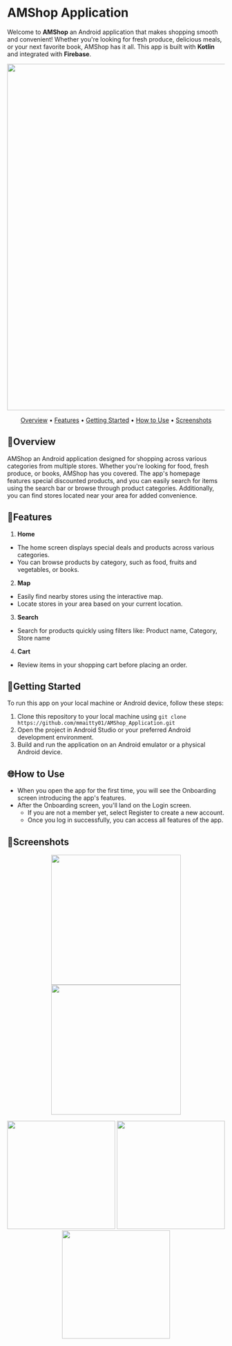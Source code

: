 # AMShop Application
Welcome to **AMShop** an Android application that makes shopping smooth and convenient! Whether you're looking for fresh produce, delicious meals, or your next favorite book, AMShop has it all. This app is built with **Kotlin** and integrated with **Firebase**.
<p align="center"><img width="800" src = "https://github.com/user-attachments/assets/6770a142-8aa6-4566-8fa8-8f45e7ff77bc"></p>


<p align="center" >
  <a href="#Overview">Overview</a> •
  <a href="#Features">Features</a> •
  <a href="#getting-started">Getting Started</a> •
  <a href="#How-to-Use">How to Use</a> •
  <a href="#Screenshots">Screenshots</a>
</p>

## 📢Overview
AMShop an Android application designed for shopping across various categories from multiple stores. Whether you're looking for food, fresh produce, or books, AMShop has you covered. The app's homepage features special discounted products, and you can easily search for items using the search bar or browse through product categories. Additionally, you can find stores located near your area for added convenience.

## 📝Features
1. **Home**
  - The home screen displays special deals and products across various categories.
  - You can browse products by category, such as food, fruits and vegetables, or books.
2. **Map**
  - Easily find nearby stores using the interactive map.
  - Locate stores in your area based on your current location.
3. **Search**
  - Search for products quickly using filters like: Product name, Category, Store name
4. **Cart**
  - Review items in your shopping cart before placing an order.


## 🚀Getting Started

To run this app on your local machine or Android device, follow these steps:
1. Clone this repository to your local machine using `git clone https://github.com/mmaitty01/AMShop_Application.git`
2. Open the project in Android Studio or your preferred Android development environment.
3. Build and run the application on an Android emulator or a physical Android device.

## 🌐How to Use
- When you open the app for the first time, you will see the Onboarding screen introducing the app's features.
- After the Onboarding screen, you'll land on the Login screen.
  - If you are not a member yet, select Register to create a new account.
  - Once you log in successfully, you can access all features of the app.




## 📱Screenshots
<p align="center"><img width="300" src = "https://github.com/user-attachments/assets/c0d4602e-b9cb-4342-a500-c0c737f8f167">   <img width="300" src = "https://github.com/user-attachments/assets/e8c758dc-a4f2-4ba6-9d66-535a8c451ce1"> </p>

<p align="center"><img width="250" src = "https://github.com/user-attachments/assets/c6bcf8b7-2d13-45ce-859b-94b2dbee4b90">  <img width="250" src = "https://github.com/user-attachments/assets/3d290c36-b6db-4b18-84f4-4b088b055628">  <img width="250" src = "https://github.com/user-attachments/assets/de9dd62a-a493-40f4-b4b0-7a6f69b07901"> </p>
